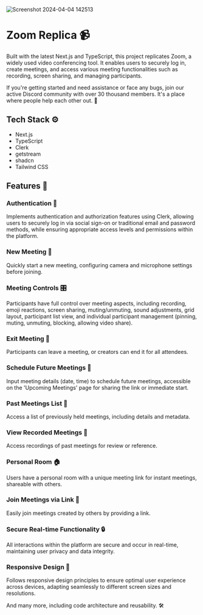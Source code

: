 ![Screenshot 2024-04-04 142513](https://github.com/masterSoumojit007/zoom-clone/assets/142225475/ed57006a-67d8-46a3-be6b-28e6a2f9ed44)

# Zoom Replica 📹

Built with the latest Next.js and TypeScript, this project replicates Zoom, a widely used video conferencing tool. It enables users to securely log in, create meetings, and access various meeting functionalities such as recording, screen sharing, and managing participants.

If you're getting started and need assistance or face any bugs, join our active Discord community with over 30 thousand members. It's a place where people help each other out. 💬

## Tech Stack ⚙️
- Next.js
- TypeScript
- Clerk
- getstream
- shadcn
- Tailwind CSS

## Features 🔋

### Authentication 🔐
Implements authentication and authorization features using Clerk, allowing users to securely log in via social sign-on or traditional email and password methods, while ensuring appropriate access levels and permissions within the platform.

### New Meeting 🚀
Quickly start a new meeting, configuring camera and microphone settings before joining.

### Meeting Controls 🎛️
Participants have full control over meeting aspects, including recording, emoji reactions, screen sharing, muting/unmuting, sound adjustments, grid layout, participant list view, and individual participant management (pinning, muting, unmuting, blocking, allowing video share).

### Exit Meeting 🚪
Participants can leave a meeting, or creators can end it for all attendees.

### Schedule Future Meetings 📅
Input meeting details (date, time) to schedule future meetings, accessible on the 'Upcoming Meetings' page for sharing the link or immediate start.

### Past Meetings List 📜
Access a list of previously held meetings, including details and metadata.

### View Recorded Meetings 📼
Access recordings of past meetings for review or reference.

### Personal Room 🏠
Users have a personal room with a unique meeting link for instant meetings, shareable with others.

### Join Meetings via Link 🔗
Easily join meetings created by others by providing a link.

### Secure Real-time Functionality 🔒
All interactions within the platform are secure and occur in real-time, maintaining user privacy and data integrity.

### Responsive Design 📱
Follows responsive design principles to ensure optimal user experience across devices, adapting seamlessly to different screen sizes and resolutions.

And many more, including code architecture and reusability. 🛠️
